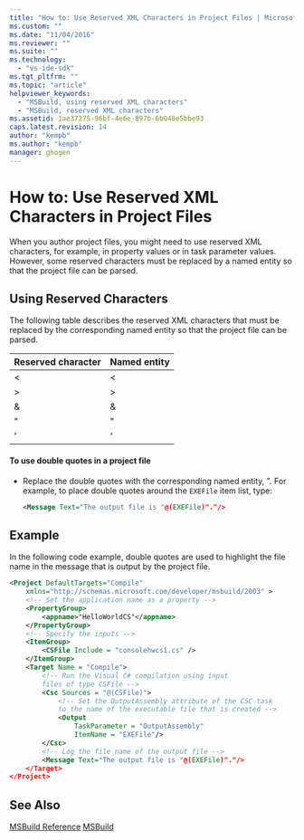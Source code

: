 ```yaml
---
title: "How to: Use Reserved XML Characters in Project Files | Microsoft Docs"
ms.custom: ""
ms.date: "11/04/2016"
ms.reviewer: ""
ms.suite: ""
ms.technology: 
  - "vs-ide-sdk"
ms.tgt_pltfrm: ""
ms.topic: "article"
helpviewer_keywords: 
  - "MSBuild, using reserved XML characters"
  - "MSBuild, reserved XML characters"
ms.assetid: 1ae37275-96bf-4e6e-897b-6b048e5bbe93
caps.latest.revision: 14
author: "kempb"
ms.author: "kempb"
manager: ghogen
---
```

# How to: Use Reserved XML Characters in Project Files
When you author project files, you might need to use reserved XML characters, for example, in property values or in task parameter values. However, some reserved characters must be replaced by a named entity so that the project file can be parsed.  
  
## Using Reserved Characters  
 The following table describes the reserved XML characters that must be replaced by the corresponding named entity so that the project file can be parsed.  
  
|Reserved character|Named entity|  
|------------------------|------------------|  
|\<|&lt;|  
|>|&gt;|  
|&|&amp;|  
|"|&quot;|  
|'|&apos;|  
  
#### To use double quotes in a project file  
  
-   Replace the double quotes with the corresponding named entity, &quot;. For example, to place double quotes around the `EXEFile` item list, type:  
  
    ```xml  
    <Message Text="The output file is "@(EXEFile)"."/>  
    ```  
  
## Example  
 In the following code example, double quotes are used to highlight the file name in the message that is output by the project file.  
  
```xml  
<Project DefaultTargets="Compile"  
    xmlns="http://schemas.microsoft.com/developer/msbuild/2003" >  
    <!-- Set the application name as a property -->  
    <PropertyGroup>  
        <appname>"HelloWorldCS"</appname>  
    </PropertyGroup>  
    <!-- Specify the inputs -->  
    <ItemGroup>  
        <CSFile Include = "consolehwcs1.cs" />  
    </ItemGroup>  
    <Target Name = "Compile">  
        <!-- Run the Visual C# compilation using input  
        files of type CSFile -->  
        <Csc Sources = "@(CSFile)">  
            <!-- Set the OutputAssembly attribute of the CSC task  
            to the name of the executable file that is created -->  
            <Output  
                TaskParameter = "OutputAssembly"  
                ItemName = "EXEFile"/>  
        </Csc>  
        <!-- Log the file name of the output file -->  
        <Message Text="The output file is "@(EXEFile)"."/>  
    </Target>  
</Project>  
```  
  
## See Also  
 [MSBuild Reference](../msbuild/msbuild-reference.md)
 [MSBuild](../msbuild/msbuild.md)